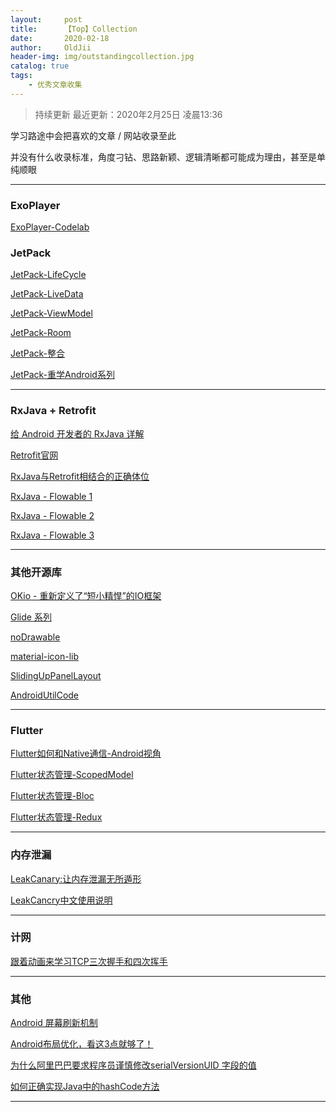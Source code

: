 ```yaml
---
layout:     post
title:      【Top】Collection
date:       2020-02-18
author:     OldJii
header-img: img/outstandingcollection.jpg
catalog: true
tags:
    - 优秀文章收集
---
```

> 持续更新 
> 最近更新：2020年2月25日 凌晨13:36

学习路途中会把喜欢的文章 / 网站收录至此

并没有什么收录标准，角度刁钻、思路新颖、逻辑清晰都可能成为理由，甚至是单纯顺眼

---
### ExoPlayer

[ExoPlayer-Codelab](https://codelabs.developers.google.com/codelabs/exoplayer-intro/#0)

### JetPack

[JetPack-LifeCycle](http://blog.chengyunfeng.com/?p=1065)

[JetPack-LiveData](http://blog.chengyunfeng.com/?p=1066)

[JetPack-ViewModel](http://blog.chengyunfeng.com/?p=1067)

[JetPack-Room](http://blog.chengyunfeng.com/?p=1068)

[JetPack-整合](http://littlecurl.xyz:8080/articles/2020/01/12/1578831362377.html#b3_solo_h2_11)

[JetPack-重学Android系列](https://xiaozhuanlan.com/kunminx)

---
### RxJava + Retrofit

[给 Android 开发者的 RxJava 详解](http://gank.io/post/560e15be2dca930e00da1083)

[Retrofit官网](https://square.github.io/retrofit/)

[RxJava与Retrofit相结合的正确体位](https://tough1985.github.io/2016/03/15/how-to-use-Retrofit-with-Rxjava.html#rxjavaretrofit)

[RxJava - Flowable 1](https://mp.weixin.qq.com/s/wNjsZY7onRS_HjVJFuAq1g)

[RxJava - Flowable 2](https://mp.weixin.qq.com/s/mjl56nRl1DIc61QEy8cQiA)

[RxJava - Flowable 3](https://mp.weixin.qq.com/s/RMuhwriNhSvKfDg5VDIpwg)

---
### 其他开源库

[OKio - 重新定义了“短小精悍”的IO框架](https://juejin.im/post/5856680c8e450a006c6474bd#heading-3)

[Glide 系列](https://mrfu.me/2016/02/28/Glide_Series_Roundup/)

[noDrawable](https://github.com/whataa/noDrawable)

[material-icon-lib](https://github.com/code-mc/material-icon-lib)

[SlidingUpPanelLayout](https://github.com/woxingxiao/SlidingUpPanelLayout)

[AndroidUtilCode](https://github.com/Blankj/AndroidUtilCode)

---
### Flutter
[Flutter如何和Native通信-Android视角](https://juejin.im/post/5b4c3c9a5188251ac446d915#heading-7)

[Flutter状态管理-ScopedModel](https://juejin.im/post/5ca2c0266fb9a05e345bcdd4)

[Flutter状态管理-Bloc](https://juejin.im/post/5ca5c603f265da30a3303d00)

[Flutter状态管理-Redux](https://juejin.im/post/5ca5f9406fb9a05e1636a295#heading-5)

---
### 内存泄漏

[LeakCanary:让内存泄漏无所遁形](https://www.liaohuqiu.net/cn/posts/leak-canary/)

[LeakCancry中文使用说明](https://www.liaohuqiu.net/cn/posts/leak-canary-read-me/)

---
### 计网

[跟着动画来学习TCP三次握手和四次挥手](https://juejin.im/post/5b29d2c4e51d4558b80b1d8c)

---
### 其他

[Android 屏幕刷新机制](https://www.jianshu.com/p/0d00cb85fdf3)

[Android布局优化，看这3点就够了！](https://mp.weixin.qq.com/s/43ijAppswfr4tx3zCy0WvQ)

[为什么阿里巴巴要求程序员谨慎修改serialVersionUID 字段的值](https://mp.weixin.qq.com/s/5xcDDtsVYdgzUebF3_Mg4g)

[如何正确实现Java中的hashCode方法](https://mp.weixin.qq.com/s?__biz=MzA4MjA0MTc4NQ==&mid=504090072&idx=1&sn=019cb899777174518e1e49d0fd0bd2a5#rd)

---